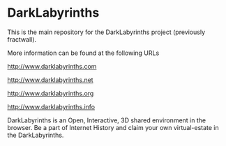 DarkLabyrinths
==============

This is the main repository for the DarkLabyrinths project (previously fractwall).

More information can be found at the following URLs

http://www.darklabyrinths.com

http://www.darklabyrinths.net

http://www.darklabyrinths.org

http://www.darklabyrinths.info

DarkLabyrinths is an Open, Interactive, 3D shared environment in the browser. Be a part of Internet History and claim your own virtual-estate in the DarkLabyrinths.

